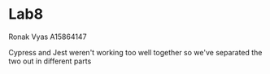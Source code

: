 # Lab8

Ronak Vyas A15864147


Cypress and Jest weren't working too well together
so we've separated the two out in different parts
